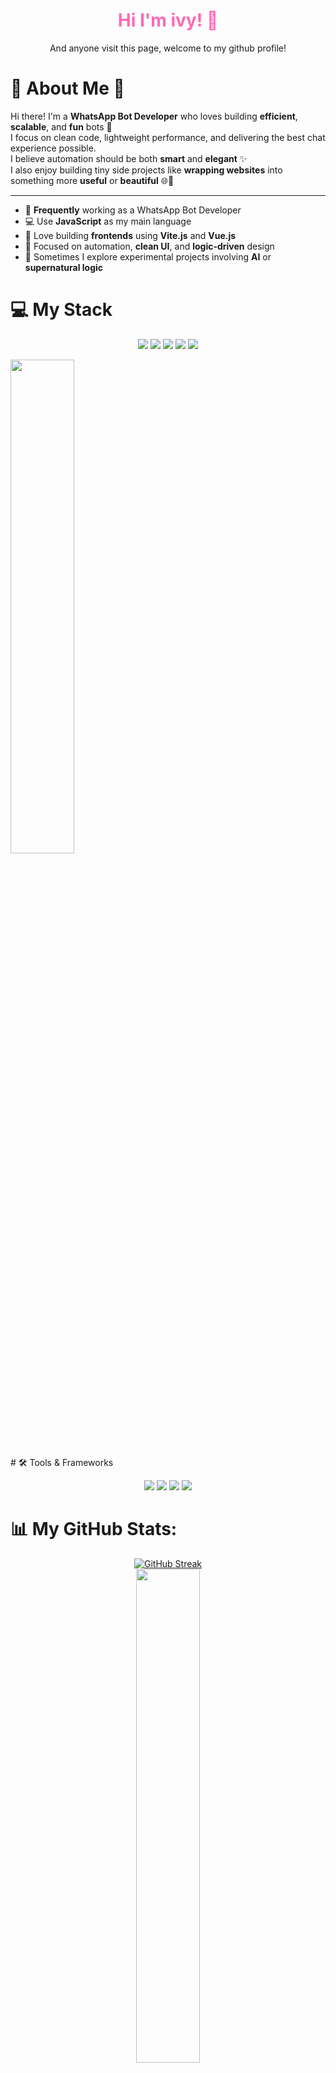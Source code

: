 <div align="center">
 <h1 style="color: #ff69b4;">Hi I'm ivy! 🌷 </h1>
 <p>And anyone visit this page, welcome to my github profile!</p>
</div>

# 🌸 About Me 🌸

Hi there! I'm a **WhatsApp Bot Developer** who loves building **efficient**, **scalable**, and **fun** bots 🤖  
I focus on clean code, lightweight performance, and delivering the best chat experience possible.  
I believe automation should be both **smart** and **elegant** ✨  
I also enjoy building tiny side projects like **wrapping websites** into something more **useful** or **beautiful** 🌐🎀

---

- 🚀 **Frequently** working as a WhatsApp Bot Developer  
- 💻 Use **JavaScript** as my main language  
- 🌱 Love building **frontends** using **Vite.js** and **Vue.js**  
- 🎯 Focused on automation, **clean UI**, and **logic-driven** design  
- 🧪 Sometimes I explore experimental projects involving **AI** or **supernatural logic**

# 💻 My Stack

<p align="center">
  <img src="https://img.shields.io/badge/C++-00599C?style=for-the-badge&logo=c%2B%2B&logoColor=white"/>
  <img src="https://img.shields.io/badge/JavaScript-323330?style=for-the-badge&logo=javascript&logoColor=F7DF1E"/>
  <img src="https://img.shields.io/badge/Python-3776AB?style=for-the-badge&logo=python&logoColor=white"/>
  <img src="https://img.shields.io/badge/HTML5-E34F26?style=for-the-badge&logo=html5&logoColor=white"/>
  <img src="https://img.shields.io/badge/PHP-777BB4?style=for-the-badge&logo=php&logoColor=white"/>
</p>
<div>
  <img src="https://github-readme-stats.vercel.app/api/top-langs/?username=XNS-ivy&layout=compact&theme=jolly&hide_border=true" width="45%"/>
</div>
# 🛠️ Tools & Frameworks

<p align="center">
  <img src="https://img.shields.io/badge/Vue.js-35495E?style=for-the-badge&logo=vue.js&logoColor=4FC08D"/>
  <img src="https://img.shields.io/badge/Vite-646CFF?style=for-the-badge&logo=vite&logoColor=FFD62E"/>
  <img src="https://img.shields.io/badge/Node.js-339933?style=for-the-badge&logo=nodedotjs&logoColor=white"/>
  <img src="https://img.shields.io/badge/Visual%20Studio%20Code-007ACC?style=for-the-badge&logo=visualstudiocode&logoColor=white"/>
</p>

# 📊 My GitHub Stats:

<div align="center">
  <a href="https://git.io/streak-stats">
    <img src="https://streak-stats.demolab.com?user=XNS-ivy&theme=jolly&hide_border=true&short_numbers=true&mode=weekly" alt="GitHub Streak" />
  </a>
  <br/>
  <img src="https://github-readme-stats.vercel.app/api?username=XNS-ivy&show_icons=true&theme=jolly&hide_border=true" width="45%"/>
  <br/>
  <img src="http://github-profile-summary-cards.vercel.app/api/cards/profile-details?username=XNS-ivy&theme=jolly" width="90%"/>
</div>

---

# 🏆 Achievements:
- 🚀 Published **3+ open-source projects** in 2024.
- 💬 Actively contributing to programming communities.

![GitHub Contributions](https://komarev.com/ghpvc/?username=XNS-ivy&color=blue)
![GitHub Followers](https://img.shields.io/github/followers/XNS-ivy?style=social)
![GitHub Repos](https://img.shields.io/badge/Repositories-Count-informational)
![License](https://img.shields.io/github/license/XNS-ivy/XNS-ivy?style=flat-square)
![Profile Views](https://komarev.com/ghpvc/?username=XNS-ivy&color=green)

---

# 🛠️ Projects:
- Building scalable serverless APIs.
- Experimenting with Vite.js for front-end frameworks.
- Developing a WhatsApp bot with MongoDB integration.
